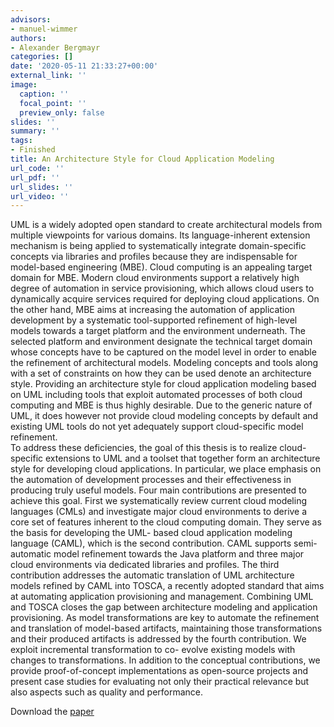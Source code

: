 ```yaml
---
advisors:
- manuel-wimmer
authors:
- Alexander Bergmayr
categories: []
date: '2020-05-11 21:33:27+00:00'
external_link: ''
image:
  caption: ''
  focal_point: ''
  preview_only: false
slides: ''
summary: ''
tags:
- Finished
title: An Architecture Style for Cloud Application Modeling
url_code: ''
url_pdf: ''
url_slides: ''
url_video: ''
---
```


UML is a widely adopted open standard to create architectural models from multiple viewpoints for various domains. Its language-inherent extension mechanism is being applied to systematically integrate domain-specific concepts via libraries and profiles because they are indispensable for model-based engineering (MBE). Cloud computing is an appealing target domain for MBE. Modern cloud environments support a relatively high degree of automation in service provisioning, which allows cloud users to dynamically acquire services required for deploying cloud applications. On the other hand, MBE aims at increasing the automation of application development by a systematic tool-supported refinement of high-level models towards a target platform and the environment underneath. The selected platform and environment designate the technical target domain whose concepts have to be captured on the model level in order to enable the refinement of architectural models. Modeling concepts and tools along with a set of constraints on how they can be used denote an architecture style. Providing an architecture style for cloud application modeling based on UML including tools that exploit automated processes of both cloud computing and MBE is thus highly desirable. Due to the generic nature of UML, it does however not provide cloud modeling concepts by default and existing UML tools do not yet adequately support cloud-specific model refinement.  
 To address these deficiencies, the goal of this thesis is to realize cloud-specific extensions to UML and a toolset that together form an architecture style for developing cloud applications. In particular, we place emphasis on the automation of development processes and their effectiveness in producing truly useful models. Four main contributions are presented to achieve this goal. First we systematically review current cloud modeling languages (CMLs) and investigate major cloud environments to derive a core set of features inherent to the cloud computing domain. They serve as the basis for developing the UML- based cloud application modeling language (CAML), which is the second contribution. CAML supports semi-automatic model refinement towards the Java platform and three major cloud environments via dedicated libraries and profiles. The third contribution addresses the automatic translation of UML architecture models refined by CAML into TOSCA, a recently adopted standard that aims at automating application provisioning and management. Combining UML and TOSCA closes the gap between architecture modeling and application provisioning. As model transformations are key to automate the refinement and translation of model-based artifacts, maintaining those transformations and their produced artifacts is addressed by the fourth contribution. We exploit incremental transformation to co- evolve existing models with changes to transformations. In addition to the conceptual contributions, we provide proof-of-concept implementations as open-source projects and present case studies for evaluating not only their practical relevance but also aspects such as quality and performance.

 Download the [paper](https://www.big.tuwien.ac.at/app/uploads/2016/09/Diss_Bergmayr.pdf)